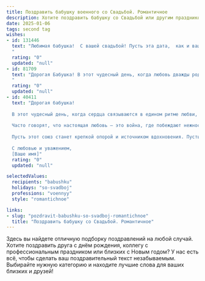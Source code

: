 ```yaml
---
title: Поздравить бабушку военного со Свадьбой. Романтичное
description: Хотите поздравить бабушку со Свадьбой или другим праздником? Наш ИИ создаст незабываемое поздравление, а вы обязательно выделитесь среди других.  
date: 2025-01-06
tags: second tag
wishes:
- id: 131446
  text: "Любимая бабушка!  С вашей свадьбой! Пусть эта дата,  как и ваша любовь,  будет символом силы, верности и нежности,  прочной, как стальной мундир вашего дорогого супруга.  Пусть счастье сияет ярче ордена, а семейное благополучие длится вечность!  С любовью и самыми тёплыми пожеланиями!
  "
  rating: "0"
  updated: "null"
- id: 81709
  text: "Дорогая Бабушка! В этот чудесный день, когда любовь дважды родилась, позвольте поздравить Вас с самым прекрасным событием – свадьбой Ваших любимых! Пусть их брак будет таким же крепким, как и Ваша вера, а любовь – яркой и бесконечной, как военная служба, посвященная защите нашей Родины.
  "
  rating: "0"
  updated: "null"
- id: 40411
  text: "Дорогая бабушка!
  
  В этот чудесный день, когда сердца связываются в едином ритме любви, я хочу от всей души поздравить тебя с этим замечательным событием — свадьбой!
  
  Часто говорят, что настоящая любовь — это война, где побеждают нежность и доверие. Ты, как верный капитан, провела свою жизнь, защищая и оберегая своих близких. Твоя сила духа и мудрость военного человека прекрасно гармонируют с мягкостью и романтикой, которые идут от твоего сердца.
  
  Пусть этот союз станет крепкой опорой и источником вдохновения. Пусть каждый день будет наполнен счастьем, поддержкой и пониманием. А ваша любовь пусть светит, как яркая звезда, освещая путь в самые тёмные времена.
  
  С любовью и уважением,
  [Ваше имя]"
  rating: "0"
  updated: "null"

selectedValues:
  recipients: "babushku"
  holidays: "so-svadboj"
  professions: "voennyy"
  style: "romantichnoe"

links:
- slug: "pozdravit-babushku-so-svadboj-romantichnoe"
  title: "Поздравить бабушку со Свадьбой. Романтичное"
---
```


Здесь вы найдете отличную подборку поздравлений на любой случай.
Хотите поздравить друга с днём рождения, коллегу с профессиональным праздником или близких с Новым годом? У нас есть всё, чтобы сделать ваш поздравительный текст незабываемым. Выбирайте нужную категорию и находите лучшие слова для ваших близких и друзей!
